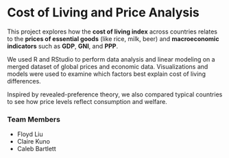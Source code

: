 # Cost of Living and Price Analysis

This project explores how the **cost of living index** across countries relates to the **prices of essential goods** (like rice, milk, beer) and **macroeconomic indicators** such as **GDP**, **GNI**, and **PPP**.

We used R and RStudio to perform data analysis and linear modeling on a merged dataset of global prices and economic data. Visualizations and models were used to examine which factors best explain cost of living differences.

Inspired by revealed-preference theory, we also compared typical countries to see how price levels reflect consumption and welfare.

### Team Members
- Floyd Liu  
- Claire Kuno  
- Caleb Bartlett
